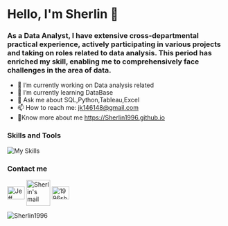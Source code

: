 
# Hello, I'm Sherlin 👋

### As a Data Analyst, I have extensive cross-departmental practical experience, actively participating in various projects and taking on roles related to data analysis. This period has enriched my skill, enabling me to comprehensively face challenges in the area of data.

- 🔭 I’m currently working on Data analysis related
- 🌱 I’m currently learning DataBase
- 💬 Ask me about SQL,Python,Tableau,Excel
- 📫 How to reach me: jk146148@gmail.com
- :link:Know more about me https://Sherlin1996.github.io

### Skills and Tools
![My Skills](https://skillicons.dev/icons?i=py,matlab,flask,mysql,mongodb,aws,gcp,azure,arduino,git,linux,postman)

### Contact me
<p align="left">
<a href="https://www.linkedin.com/in/sherlinhsu1996" target="_blank"><img align="center" src="https://raw.githubusercontent.com/rahuldkjain/github-profile-readme-generator/master/src/images/icons/Social/linked-in-alt.svg" alt="Jeff Hsu" height="30" width="40" /></a>  
<a href="mailto:jk146148@gmail.com" target="_blank"><img align="center" src="https://www.vectorlogo.zone/logos/gmail/gmail-ar21.svg" alt="Sherlin's mail" height="60" width="55" /></a>     
<a href="https://www.instagram.com/1996sherlin" target="_blank"><img align="center" src="https://raw.githubusercontent.com/rahuldkjain/github-profile-readme-generator/master/src/images/icons/Social/instagram.svg" alt="1996sherlin" height="30" width="40" /></a>
<p align="left"> <img src="https://komarev.com/ghpvc/?username=Sherlin1996&base=500&color=0e75b6&style=flat" alt="Sherlin1996" /></p>
</p>

